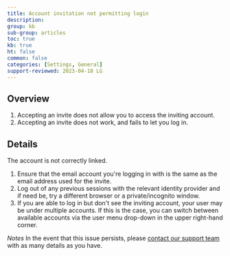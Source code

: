 ```yaml
---
title: Account invitation not permitting login
description: 
group: kb
sub-group: articles
toc: true
kb: true
ht: false
common: false
categories: [Settings, General]
support-reviewed: 2023-04-18 LG
---
```


## Overview

1. Accepting an invite does not allow you to access the inviting account.
2. Accepting an invite does not work, and fails to let you log in.

## Details

The account is not correctly linked.

1. Ensure that the email account you're logging in with is the same as the email address used for the invite.
2. Log out of any previous sessions with the relevant identity provider and if need be, try a different browser or a private/incognito window.
3. If you are able to log in but don't see the inviting account, your user may be under multiple accounts. If this is the case, you can switch between available accounts via the user menu drop-down in the upper right-hand corner.

_Notes_ In the event that this issue persists, please [contact our support team](https://support.codefresh.io/hc/en-us/requests/new) with as many details as you have.
